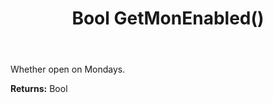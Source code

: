 ﻿---
uid: crmscript_ref_NSChatOpeningHours_GetMonEnabled
title: Bool GetMonEnabled()
intellisense: NSChatOpeningHours.GetMonEnabled
keywords: NSChatOpeningHours, GetMonEnabled
so.topic: reference
---

Whether open on Mondays.

**Returns:** Bool


